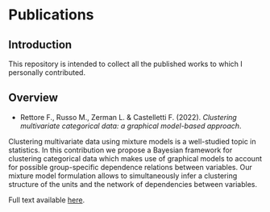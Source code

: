 # Publications

## Introduction
This repository is intended to collect all the published works to which I personally contributed.

## Overview
- Rettore F., Russo M., Zerman L. & Castelletti F. (2022). *Clustering multivariate categorical data: a graphical model-based approach*.

Clustering multivariate data using mixture models is a well-studied topic in statistics.
In this contribution we propose a Bayesian framework for clustering categorical data which makes use of graphical models to account for possible group-specific dependence relations between variables. 
Our mixture model formulation allows to simultaneously infer a clustering structure of the units and the network of dependencies between variables.

Full text available [here]().
